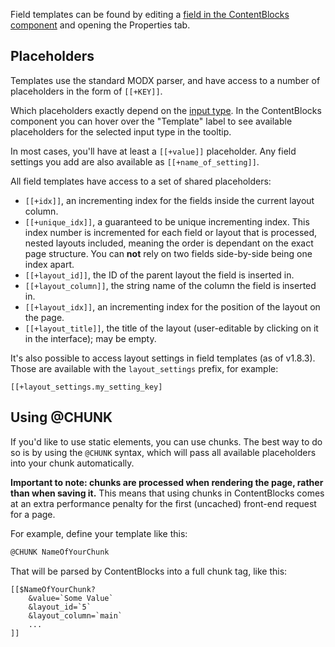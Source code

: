 Field templates can be found by editing a [field in the ContentBlocks component](../Fields) and opening the Properties tab.

## Placeholders

Templates use the standard MODX parser, and have access to a number of placeholders in the form of `[[+KEY]]`.

Which placeholders exactly depend on the [input type](../Input_Types). In the ContentBlocks component you can hover over the "Template" label to see available placeholders for the selected input type in the tooltip.

In most cases, you'll have at least a `[[+value]]` placeholder. Any field settings you add are also available as `[[+name_of_setting]]`.

All field templates have access to a set of shared placeholders:

- `[[+idx]]`, an incrementing index for the fields inside the current layout column.
- `[[+unique_idx]]`, a guaranteed to be unique incrementing index. This index number is incremented for each field or layout that is processed, nested layouts included, meaning the order is dependant on the exact page structure. You can **not** rely on two fields side-by-side being one index apart.
- `[[+layout_id]]`, the ID of the parent layout the field is inserted in.
- `[[+layout_column]]`, the string name of the column the field is inserted in.
- `[[+layout_idx]]`, an incrementing index for the position of the layout on the page.
- `[[+layout_title]]`, the title of the layout (user-editable by clicking on it in the interface); may be empty.

It's also possible to access layout settings in field templates (as of v1.8.3). Those are available with the `layout_settings` prefix, for example:

```
[[+layout_settings.my_setting_key]
```

## Using @CHUNK

If you'd like to use static elements, you can use chunks. The best way to do so is by using the `@CHUNK` syntax, which will pass all available placeholders into your chunk automatically.

**Important to note: chunks are processed when rendering the page, rather than when saving it.** This means that using chunks in ContentBlocks comes at an extra performance penalty for the first (uncached) front-end request for a page.

For example, define your template like this:

```html
@CHUNK NameOfYourChunk
```

That will be parsed by ContentBlocks into a full chunk tag, like this:

```
[[$NameOfYourChunk?
    &value=`Some Value`
    &layout_id=`5`
    &layout_column=`main`
    ...
]]
```